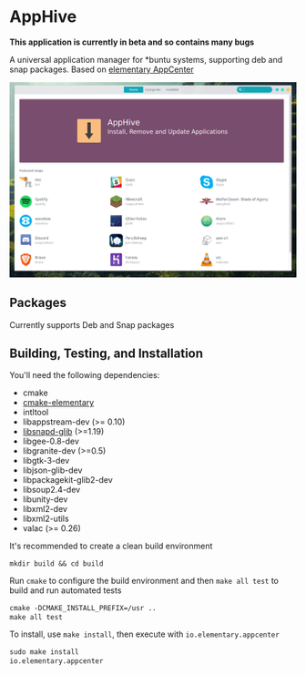 # AppHive

**This application is currently in beta and so contains many bugs**

A universal application manager for *buntu systems, supporting deb and snap packages. Based on [elementary AppCenter](https://github.com/elementary/appcenter)

![Screenshot](data/screenshot.png?raw=true)

## Packages

Currently supports Deb and Snap packages

## Building, Testing, and Installation

You'll need the following dependencies:
* cmake
* [cmake-elementary](https://github.com/elementary/cmake-modules)
* intltool
* libappstream-dev (>= 0.10)
* [libsnapd-glib](https://github.com/snapcore/snapd-glib) (>=1.19) 
* libgee-0.8-dev
* libgranite-dev (>=0.5)
* libgtk-3-dev
* libjson-glib-dev
* libpackagekit-glib2-dev
* libsoup2.4-dev
* libunity-dev
* libxml2-dev
* libxml2-utils
* valac (>= 0.26)

It's recommended to create a clean build environment

    mkdir build && cd build

Run `cmake` to configure the build environment and then `make all test` to build and run automated tests

    cmake -DCMAKE_INSTALL_PREFIX=/usr ..
    make all test

To install, use `make install`, then execute with `io.elementary.appcenter`

    sudo make install
    io.elementary.appcenter
